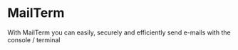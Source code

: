 # MailTerm
With MailTerm you can easily, securely and efficiently send e-mails with the console / terminal
